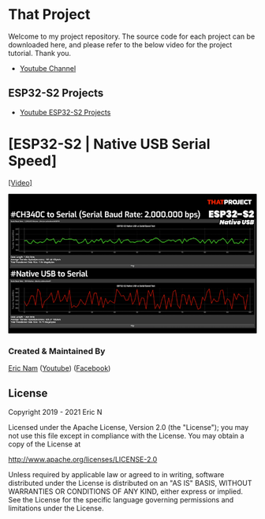 # That Project

Welcome to my project repository. 
The source code for each project can be downloaded here, and please refer to the below video for the project tutorial.
Thank you.
  
* [Youtube Channel](https://youtube.com/c/ThatProject) 

## ESP32-S2 Projects

* [Youtube ESP32-S2 Projects](https://www.youtube.com/playlist?list=PLnq7JUnBumAyqwFbaS0L65VFUXKTGjtpQ)


# [ESP32-S2 | Native USB Serial Speed]
[[Video]](https://youtu.be/-O-Bvscjx14)

<img width="800" src="https://github.com/0015/ESP32-S2-Projects/blob/master/misc/0_native_usb_speed_test.png">


### Created & Maintained By

[Eric Nam](https://github.com/0015)
([Youtube](https://youtube.com/c/ThatProject))
([Facebook](https://www.facebook.com/groups/138965931539175))


## License

Copyright 2019 - 2021 Eric N

Licensed under the Apache License, Version 2.0 (the "License");
you may not use this file except in compliance with the License.
You may obtain a copy of the License at

http://www.apache.org/licenses/LICENSE-2.0

Unless required by applicable law or agreed to in writing, software
distributed under the License is distributed on an "AS IS" BASIS,
WITHOUT WARRANTIES OR CONDITIONS OF ANY KIND, either express or implied.
See the License for the specific language governing permissions and
limitations under the License.
